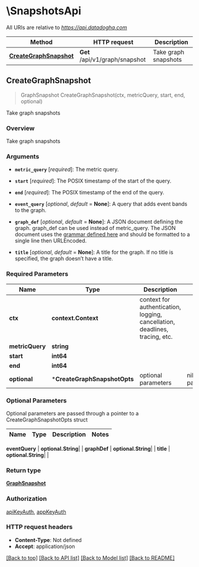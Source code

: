 # \SnapshotsApi

All URIs are relative to *https://api.datadoghq.com*

Method | HTTP request | Description
------------- | ------------- | -------------
[**CreateGraphSnapshot**](SnapshotsApi.md#CreateGraphSnapshot) | **Get** /api/v1/graph/snapshot | Take graph snapshots



## CreateGraphSnapshot

> GraphSnapshot CreateGraphSnapshot(ctx, metricQuery, start, end, optional)

Take graph snapshots

### Overview
Take graph snapshots
### Arguments
* **`metric_query`** [*required*]: The metric query.
* **`start`** [*required*]: The POSIX timestamp of the start of the query.
* **`end`** [*required*]: The POSIX timestamp of the end of the query.
* **`event_query`** [*optional*, *default* = **None**]: A query that adds event bands to the graph.
* **`graph_def`** [*optional*, *default* = **None**]: A JSON document defining the graph.
  graph_def can be used instead of metric_query. The JSON document uses the
  [grammar defined here](https://docs.datadoghq.com/graphing/graphing_json/#grammar)
  and should be formatted to a single line then URLEncoded.

* **`title`** [*optional*, *default* = **None**]: A title for the graph.
  If no title is specified, the graph doesn’t have a title.

### Required Parameters


Name | Type | Description  | Notes
------------- | ------------- | ------------- | -------------
**ctx** | **context.Context** | context for authentication, logging, cancellation, deadlines, tracing, etc.
**metricQuery** | **string**|  | 
**start** | **int64**|  | 
**end** | **int64**|  | 
 **optional** | ***CreateGraphSnapshotOpts** | optional parameters | nil if no parameters

### Optional Parameters

Optional parameters are passed through a pointer to a CreateGraphSnapshotOpts struct


Name | Type | Description  | Notes
------------- | ------------- | ------------- | -------------



 **eventQuery** | **optional.String**|  | 
 **graphDef** | **optional.String**|  | 
 **title** | **optional.String**|  | 

### Return type

[**GraphSnapshot**](GraphSnapshot.md)

### Authorization

[apiKeyAuth](../README.md#apiKeyAuth), [appKeyAuth](../README.md#appKeyAuth)

### HTTP request headers

- **Content-Type**: Not defined
- **Accept**: application/json

[[Back to top]](#) [[Back to API list]](../README.md#documentation-for-api-endpoints)
[[Back to Model list]](../README.md#documentation-for-models)
[[Back to README]](../README.md)

